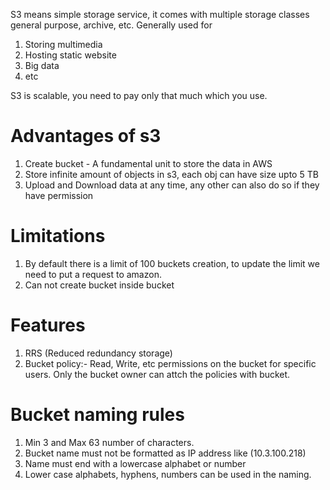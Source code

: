 S3 means simple storage service, it comes with multiple storage classes general purpose, archive, etc.
Generally used for
  1. Storing multimedia
  2. Hosting static website
  3. Big data
  4. etc

S3 is scalable, you need to pay only that much which you use.

# Advantages of s3

  1. Create bucket - A fundamental unit to store the data in AWS
  2. Store infinite amount of objects in s3, each obj can have size upto 5 TB
  3. Upload and Download data at any time, any other can also do so if they have permission

# Limitations

  1. By default there is a limit of 100 buckets creation, to update the limit we need to put a request to amazon.
  2. Can not create bucket inside bucket
  
# Features

  1. RRS (Reduced redundancy storage)
  2. Bucket policy:- Read, Write, etc permissions on the bucket for specific users. Only the bucket owner can attch the policies with bucket.
  
# Bucket naming rules

  1. Min 3 and Max 63 number of characters.
  2. Bucket name must not be formatted as IP address like (10.3.100.218)
  3. Name must end with a lowercase alphabet or number
  4. Lower case alphabets, hyphens, numbers can be used in the naming.
  
